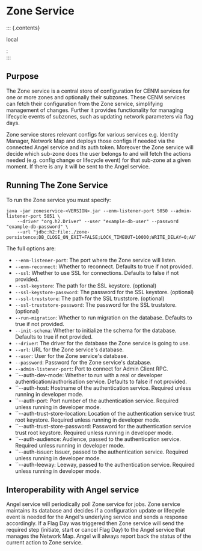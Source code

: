 Zone Service
============

::: {.contents}

local

:   
:::

Purpose
-------

The Zone service is a central store of configuration for CENM services
for one or more zones and optionally their subzones. These CENM services
can fetch their configuration from the Zone service, simplifying
management of changes. Further it provides functionality for managing
lifecycle events of subzones, such as updating network parameters via
flag days.

Zone service stores relevant configs for various services e.g. Identity
Manager, Network Map and deploys those configs if needed via the
connected Angel service and its auth token. Moreover the Zone service
will decide which sub-zone does the user belongs to and will fetch the
actions needed (e.g. config change or lifecycle event) for that sub-zone
at a given moment. If there is any it will be sent to the Angel service.

Running The Zone Service
------------------------

To run the Zone service you must specify:

``` {.bash}
java -jar zoneservice-<VERSION>.jar --enm-listener-port 5050 --admin-listener-port 5051 \
    --driver "org.h2.Driver" --user "example-db-user" --password "example-db-password" \
    --url "jdbc:h2:file:./zone-persistence;DB_CLOSE_ON_EXIT=FALSE;LOCK_TIMEOUT=10000;WRITE_DELAY=0;AUTO_SERVER_PORT=0"
```

The full options are:

-   `--enm-listener-port`: The port where the Zone service will listen.
-   `--enm-reconnect`: Whether to reconnect. Defaults to true if not
    provided.
-   `--ssl`: Whether to use SSL for connections. Defaults to false if
    not provided.
-   `--ssl-keystore`: The path for the SSL keystore. (optional)
-   `--ssl-keystore-password`: The password for the SSL keystore.
    (optional)
-   `--ssl-truststore`: The path for the SSL truststore. (optional)
-   `--ssl-truststore-password`: The password for the SSL truststore.
    (optional)
-   `--run-migration`: Whether to run migration on the database.
    Defaults to true if not provided.
-   `--init-schema`: Whether to initialize the schema for the database.
    Defaults to true if not provided.
-   `--driver`: The driver for the database the Zone service is going to
    use.
-   `--url`: URL for the Zone service\'s database.
-   `--user`: User for the Zone service\'s database.
-   `--password`: Password for the Zone service\'s database.
-   `--admin-listener-port`: Port to connect for Admin Client RPC.
-   \`\`\--auth-dev-mode: Whether to run with a real or developer
    authentication/authorisation service. Defaults to false if not
    provided.
-   \`\`\--auth-host: Hostname of the authentication service. Required
    unless running in developer mode.
-   \`\`\--auth-port: Port number of the authentication service.
    Required unless running in developer mode.
-   \`\`\--auth-trust-store-location: Location of the authentication
    service trust root keystore. Required unless running in developer
    mode.
-   \`\`\--auth-trust-store-password: Password for the authentication
    service trust root keystore. Required unless running in developer
    mode.
-   \`\`\--auth-audience: Audience, passed to the authentication
    service. Required unless running in developer mode.
-   \`\`\--auth-issuer: Issuer, passed to the authentication service.
    Required unless running in developer mode.
-   \`\`\--auth-leeway: Leeway, passed to the authentication service.
    Required unless running in developer mode.

Interoperability with Angel service
-----------------------------------

Angel service will periodically poll Zone service for jobs. Zone service
maintains its database and decides if a configuration update or
lifecycle event is needed for the Angel\'s underlying service and sends
a response accordingly. If a Flag Day was triggered then Zone service
will send the required step (initiate, start or cancel Flag Day) to the
Angel service that manages the Network Map. Angel will always report
back the status of the current action to Zone service.

